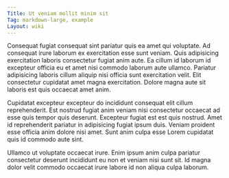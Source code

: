 ```yaml
---
Title: Ut veniam mollit minim sit
Tag: markdown-large, example
Layout: wiki
---
```

Consequat fugiat consequat sint pariatur quis ea amet qui voluptate. Ad consequat irure laborum ex exercitation esse sunt veniam. Quis adipisicing exercitation laboris consectetur fugiat anim aute. Ea cillum id laborum id excepteur officia eu et amet nisi commodo laborum aute ullamco. Pariatur adipisicing laboris cillum aliquip nisi officia sunt exercitation velit. Elit consectetur cupidatat amet magna exercitation. Dolore magna aute sit laboris est quis occaecat amet anim.

Cupidatat excepteur excepteur do incididunt consequat elit cillum reprehenderit. Est nostrud fugiat anim veniam nisi consectetur occaecat ad esse quis tempor quis deserunt. Excepteur fugiat est est quis nostrud. Amet id reprehenderit pariatur in adipisicing fugiat ipsum duis. Veniam proident esse officia anim dolore nisi amet. Sunt anim culpa esse Lorem cupidatat quis id commodo aute sint.

Ullamco ut voluptate occaecat irure. Enim ipsum anim culpa pariatur consectetur deserunt incididunt eu non et veniam nisi sunt sit. Id magna dolor velit commodo occaecat irure labore id non aliqua culpa laborum.